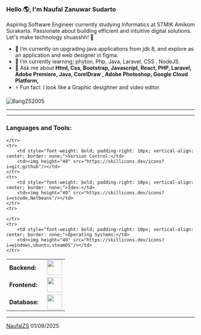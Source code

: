 <link rel="stylesheet" type='text/css' href="https://cdn.jsdelivr.net/gh/devicons/devicon@latest/devicon.min.css" />

### Hello 🌎, I'm Naufal Zanuwar Sudarto 

Aspiring Software Engineer currently studying Informatics at STMIK Amikom Surakarta. Passionate about building efficient and intuitive digital solutions. Let's make technology shuasshh! 🚀


  - 🔭 I’m currently  on upgrading java applications from jdk 8, and explore as an application and web designer in figma. 
  - 🌱 I’m currently learning; phyton, Php, Java, Laravel, CSS , NodeJS.
  - 💬 Ask me about **Html, Css, Bootstrap, Javascript, React,  PHP, Laravel,  Adobe Premiere, Java, CorelDraw , Adobe Photoshop, Google Cloud Platform,**
  - ⚡ Fun fact: I look like a Graphic desighner and video editor.

<a href="[[https://www.linkedin.com/in/naufal-zs-553a35376/]](https://github.com/KangNaufal458)" target="blank"><i align="center" class="devicon-linkedin-plain colored" alt="KangNaufal548" height="40" width="60" ></i>
</a>
</p>

<p align="left"> <img src="https://komarev.com/ghpvc/?username=BangZS&label=Profile%20views&color=0e75b6&style=flat" alt="BangZS2005" /> 
</p>


------

------
<h3 align="left">Languages and Tools:</h3>
<table>
    <tr>
        <td style="font-weight: bold; padding-right: 15px; vertical-align: center; border: none;">Backend:</td>
        <td><img height="40" src="https://skillicons.dev/icons?i=php,java,python,laravel,nodejs,"/></td>
    </tr>
    <tr>
        <td style="font-weight: bold; padding-right: 15px; vertical-align: center;">Frontend:</td>
        <td><img height="40" src="https://skillicons.dev/icons?i=bootstrap,html,css,figma"/></td>
    </tr>
    <tr>
        <td style="font-weight: bold; padding-right: 15px; vertical-align: center; border: none;">Database:</td>
        <td><img height="40" src="https://skillicons.dev/icons?i=mysql,"/></td>
    </tr>
    <tr>
    </tr>
    <tr>
      
    </tr>
    <tr>
        <td style="font-weight: bold; padding-right: 10px; vertical-align: center; border: none;">Version Control:</td>
        <td><img height="40" src="https://skillicons.dev/icons?i=git,github"/></td>
    </tr>
    <tr>
        <td style="font-weight: bold; padding-right: 10px; vertical-align: center; border: none;">Ides:</td>
        <td><img height="40" src="https://skillicons.dev/icons?i=vscode,Netbeans"/></td>
    </tr>
    <tr>
       
    </tr>
    <tr>
        <td style="font-weight: bold; padding-right: 10px; vertical-align: center; border: none;">Operating Systems:</td>
        <td><img height="40" src="https://skillicons.dev/icons?i=windows,ubuntu,steamOS"/></td>
    </tr>
</table>

------
[NaufalZS]([https://github.com/RResabala2015])
01/09/2025
